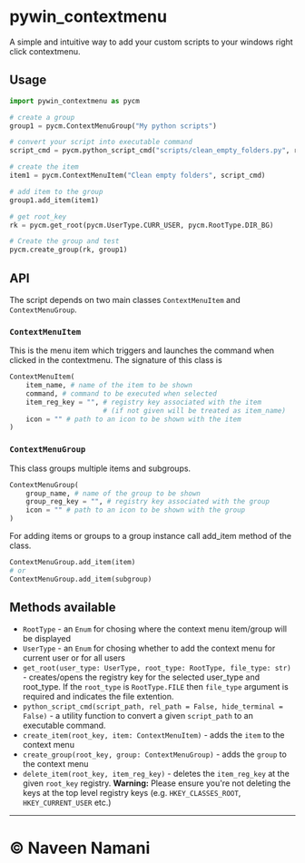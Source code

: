 # pywin_contextmenu

A simple and intuitive way to add your custom scripts to your windows right click contextmenu.

## Usage
```python
import pywin_contextmenu as pycm

# create a group
group1 = pycm.ContextMenuGroup("My python scripts")

# convert your script into executable command
script_cmd = pycm.python_script_cmd("scripts/clean_empty_folders.py", rel_path = True, hide_terminal = True)

# create the item
item1 = pycm.ContextMenuItem("Clean empty folders", script_cmd)

# add item to the group
group1.add_item(item1)

# get root_key
rk = pycm.get_root(pycm.UserType.CURR_USER, pycm.RootType.DIR_BG)

# Create the group and test
pycm.create_group(rk, group1)
```

## API
The script depends on two main classes `ContextMenuItem` and `ContextMenuGroup`.

### `ContextMenuItem`
This is the menu item which triggers and launches the command when clicked in the contextmenu.
The signature of this class is
```python
ContextMenuItem(
    item_name, # name of the item to be shown 
    command, # command to be executed when selected
    item_reg_key = "", # registry key associated with the item
                       # (if not given will be treated as item_name)
    icon = "" # path to an icon to be shown with the item
)
```
### `ContextMenuGroup`
This class groups multiple items and subgroups.
```python
ContextMenuGroup(
    group_name, # name of the group to be shown
    group_reg_key = "", # registry key associated with the group
    icon = "" # path to an icon to be shown with the group
)
```
For adding items or groups to a group instance call add_item method of the class.
```python
ContextMenuGroup.add_item(item)
# or
ContextMenuGroup.add_item(subgroup)
```

## Methods available

* `RootType` - an `Enum` for chosing where the context menu item/group will be displayed
* `UserType` - an `Enum` for chosing whether to add the context menu for current user or for all users
* `get_root(user_type: UserType, root_type: RootType, file_type: str)` - creates/opens the registry key for the selected user_type and root_type.
 If the `root_type` is `RootType.FILE` then `file_type` argument is required and indicates the file extention.
* `python_script_cmd(script_path, rel_path = False, hide_terminal = False)` - a utility function to convert a given `script_path` to an executable command.
* `create_item(root_key, item: ContextMenuItem)` - adds the `item` to the context menu
* `create_group(root_key, group: ContextMenuGroup)` - adds the `group` to the context menu
* `delete_item(root_key, item_reg_key)` - deletes the `item_reg_key` at the given `root_key` registry.
 **Warning:** Please ensure you're not deleting the keys at the top level registry keys (e.g. `HKEY_CLASSES_ROOT`, `HKEY_CURRENT_USER` etc.)
---
# &copy; Naveen Namani